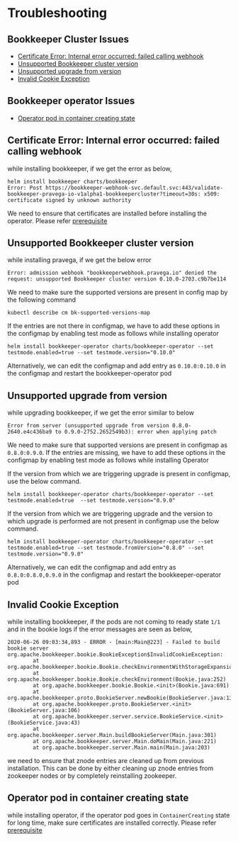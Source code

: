 # Troubleshooting

## Bookkeeper Cluster Issues

* [Certificate Error: Internal error occurred: failed calling webhook](#certificate-error-internal-error-occurred-failed-calling-webhook)
* [Unsupported Bookkeeper cluster version](#unsupported-bookkeeper-cluster-version)
* [Unsupported upgrade from version](#unsupported-upgrade-from-version)
* [Invalid Cookie Exception](#invalid-cookie-exception)

## Bookkeeper operator Issues
* [Operator pod in container creating state](#operator-pod-in-container-creating-state)

## Certificate Error: Internal error occurred: failed calling webhook

while installing bookkeeper, if we get the error as  below,
```
helm install bookkeeper charts/bookkeeper
Error: Post https://bookkeeper-webhook-svc.default.svc:443/validate-bookkeeper-pravega-io-v1alpha1-bookkeepercluster?timeout=30s: x509: certificate signed by unknown authority
```
We need to ensure that certificates are installed before installing the operator. Please refer [prerequisite](../charts/bookkeeper-operator/README.md#Prerequisites)

## Unsupported Bookkeeper cluster version

while installing pravega, if we get the below error
```
Error: admission webhook "bookkeeperwebhook.pravega.io" denied the request: unsupported Bookkeeper cluster version 0.10.0-2703.c9b7be114
```
We need to make sure the supported versions are present in config map by the following command

`kubectl describe cm bk-supported-versions-map`

If the entries are not there in configmap, we have to add these options in the configmap by enabling test mode as follows while installing operator

```
helm install bookkeeper-operator charts/bookkeeper-operator --set testmode.enabled=true --set testmode.version="0.10.0"
```

Alternatively, we can edit the configmap and add entry as `0.10.0:0.10.0` in the configmap and restart the bookkeeper-operator pod

## Unsupported upgrade from version

while upgrading bookkeeper, if we get the error similar to below

```
Error from server (unsupported upgrade from version 0.8.0-2640.e4c436ba9 to 0.9.0-2752.2652549b3): error when applying patch
```
We need to make sure that supported versions are present in configmap as `0.8.0:0.9.0`. If the entries are missing, we have to add these options in the configmap by enabling test mode as follows while installing Operator

If the version from which we are triggering upgrade is present in configmap, use the below command.
```
helm install bookkeeper-operator charts/bookkeeper-operator --set testmode.enabled=true  --set testmode.version="0.9.0"
```
If the version from which we are triggering upgrade and the version to which upgrade is performed are not present in configmap use the below command.

```
helm install bookkeeper-operator charts/bookkeeper-operator --set testmode.enabled=true --set testmode.fromVersion="0.8.0" --set testmode.version="0.9.0"
```
Alternatively, we can edit the configmap and add entry as `0.8.0:0.8.0,0.9.0` in the configmap and restart the bookkeeper-operator pod

## Invalid Cookie Exception

while installing bookkeeper, if the pods are not coming to ready state `1/1` and in the bookie logs if the error messages are seen as below,

```
2020-06-26 09:03:34,893 - ERROR - [main:Main@223] - Failed to build bookie server
org.apache.bookkeeper.bookie.BookieException$InvalidCookieException:
        at org.apache.bookkeeper.bookie.Bookie.checkEnvironmentWithStorageExpansion(Bookie.java:470)
        at org.apache.bookkeeper.bookie.Bookie.checkEnvironment(Bookie.java:252)
        at org.apache.bookkeeper.bookie.Bookie.<init>(Bookie.java:691)
        at org.apache.bookkeeper.proto.BookieServer.newBookie(BookieServer.java:137)
        at org.apache.bookkeeper.proto.BookieServer.<init>(BookieServer.java:106)
        at org.apache.bookkeeper.server.service.BookieService.<init>(BookieService.java:43)
        at org.apache.bookkeeper.server.Main.buildBookieServer(Main.java:301)
        at org.apache.bookkeeper.server.Main.doMain(Main.java:221)
        at org.apache.bookkeeper.server.Main.main(Main.java:203)
```

we need to ensure that znode entries are cleaned up from previous installation. This can be done by either cleaning up znode entries from zookeeper nodes or by completely reinstalling zookeeper.

## Operator pod in container creating state

while installing operator, if the operator pod goes in `ContainerCreating` state for long time, make sure certificates are installed correctly. Please refer [prerequisite](../charts/bookkeeper-operator/README.md#Prerequisites)
